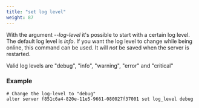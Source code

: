 ```yaml
---
title: "set log level"
weight: 87
---
```


With the argument *--log-level* it's possible to start with a certain log level.
The default log level is *info*. If you want the log level to change while
being online, this command can be used. It will *not* be saved when the server is
restarted.

Valid log levels are "debug", "info", "warning", "error" and "critical"

### Example

    # Change the log-level to "debug"
    alter server f851c6a4-820e-11e5-9661-080027f37001 set log_level debug
